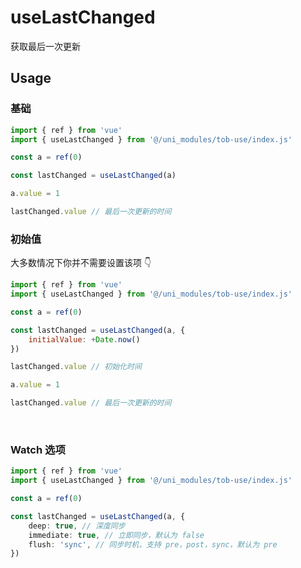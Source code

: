 # useLastChanged

获取最后一次更新

## Usage

### 基础

```js
import { ref } from 'vue'
import { useLastChanged } from '@/uni_modules/tob-use/index.js'

const a = ref(0)

const lastChanged = useLastChanged(a)

a.value = 1

lastChanged.value // 最后一次更新的时间
```

### 初始值

大多数情况下你并不需要设置该项 👇

```js
import { ref } from 'vue'
import { useLastChanged } from '@/uni_modules/tob-use/index.js'

const a = ref(0)

const lastChanged = useLastChanged(a, {
    initialValue: +Date.now()
})

lastChanged.value // 初始化时间

a.value = 1

lastChanged.value // 最后一次更新的时间
```

<br />

### Watch 选项

```ts
import { ref } from 'vue'
import { useLastChanged } from '@/uni_modules/tob-use/index.js'

const a = ref(0)

const lastChanged = useLastChanged(a, {
    deep: true, // 深度同步
    immediate: true, // 立即同步，默认为 false
    flush: 'sync', // 同步时机，支持 pre，post，sync，默认为 pre
})

```